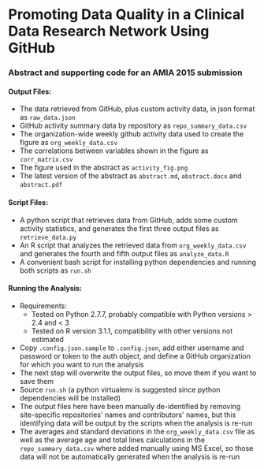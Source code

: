 # Promoting Data Quality in a Clinical Data Research Network Using GitHub
### Abstract and supporting code for an AMIA 2015 submission

#### Output Files:
- The data retrieved from GitHub, plus custom activity data, in json format as `raw_data.json`
- GitHub activity summary data by repository as `repo_summary_data.csv`
- The organization-wide weekly github activity data used to create the figure as `org_weekly_data.csv`
- The correlations between variables shown in the figure as `corr_matrix.csv`
- The figure used in the abstract as `activity_fig.png`
- The latest version of the abstract as `abstract.md`, `abstract.docx` and `abstract.pdf`

#### Script Files:
- A python script that retrieves data from GitHub, adds some custom activity statistics, and generates the first three output files as `retrieve_data.py`
- An R script that analyzes the retrieved data from `org_weekly_data.csv` and generates the fourth and fifth output files as `analyze_data.R`
- A convenient bash script for installing python dependencies and running both scripts as `run.sh` 

#### Running the Analysis:
- Requirements:
    - Tested on Python 2.7.7, probably compatible with Python versions > 2.4 and < 3
    - Tested on R version 3.1.1, compatibility with other versions not estimated
- Copy `.config.json.sample` to `.config.json`, add either username and password or token to the auth object, and define a GitHub organization for which you want to run the analysis
- The next step will overwrite the output files, so move them if you want to save them
- Source `run.sh` (a python virtualenv is suggested since python dependencies will be installed)
- The output files here have been manually de-identified by removing site-specific repositories' names and contributors' names, but this identifying data will be output by the scripts when the analysis is re-run
- The averages and standard deviations in the `org_weekly_data.csv` file as well as the average age and total lines calculations in the `repo_summary_data.csv` where added manually using MS Excel, so those data will not be automatically generated when the analysis is re-run
